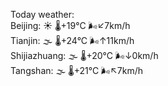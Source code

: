 Today weather:  
Beijing: ☀️ 🌡️+19°C 🌬️↙7km/h  
Tianjin: 🌫  🌡️+24°C 🌬️↑11km/h  
Shijiazhuang: 🌫  🌡️+20°C 🌬️↓0km/h  
Tangshan: 🌫  🌡️+21°C 🌬️↖7km/h  
